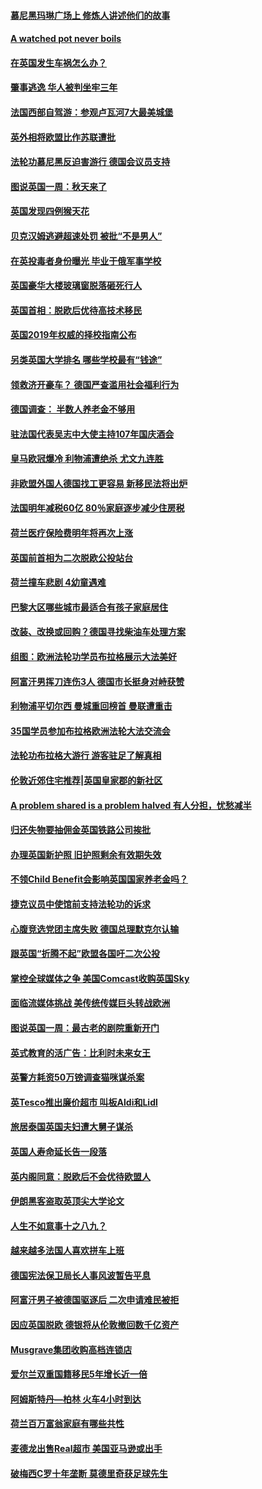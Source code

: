 #### [慕尼黑玛琳广场上 修炼人讲述他们的故事](../pages/nsc974/n10762990.md?t=10062126) 

#### [A watched pot never boils](../pages/nsc974/n10763822.md?t=10062126) 

#### [在英国发生车祸怎么办？](../pages/nsc974/n10763811.md?t=10062126) 

#### [肇事逃逸 华人被判坐牢三年](../pages/nsc974/n10763799.md?t=10062126) 

#### [法国西部自驾游：参观卢瓦河7大最美城堡](../pages/nsc974/n10760218.md?t=10062126) 

#### [英外相将欧盟比作苏联遭批](../pages/nsc974/n10761274.md?t=10062126) 

#### [法轮功慕尼黑反迫害游行 德国会议员支持](../pages/nsc974/n10760664.md?t=10062126) 

#### [图说英国一周：秋天来了](../pages/nsc974/n10761380.md?t=10062126) 

#### [英国发现四例猴天花](../pages/nsc974/n10761362.md?t=10062126) 

#### [贝克汉姆逃避超速处罚 被批“不是男人”](../pages/nsc974/n10761349.md?t=10062126) 

#### [在英投毒者身份曝光 毕业于俄军事学校](../pages/nsc974/n10761338.md?t=10062126) 

#### [英国豪华大楼玻璃窗脱落砸死行人](../pages/nsc974/n10761334.md?t=10062126) 

#### [英国首相：脱欧后优待高技术移民](../pages/nsc974/n10761323.md?t=10062126) 

#### [英国2019年权威的择校指南公布](../pages/nsc974/n10761253.md?t=10062126) 

#### [另类英国大学排名 哪些学校最有“钱途”](../pages/nsc974/n10760972.md?t=10062126) 

#### [领救济开豪车？ 德国严查滥用社会福利行为](../pages/nsc974/n10760730.md?t=10062126) 

#### [德国调查：  半数人养老金不够用](../pages/nsc974/n10760552.md?t=10062126) 

#### [驻法国代表吴志中大使主持107年国庆酒会](../pages/nsc974/n10760458.md?t=10062126) 

#### [皇马欧冠爆冷 利物浦遭绝杀 尤文九连胜](../pages/nsc974/n10759476.md?t=10062126) 

#### [非欧盟外国人德国找工更容易 新移民法将出炉](../pages/nsc974/n10758904.md?t=10062126) 

#### [法国明年减税60亿 80％家庭逐步减少住房税](../pages/nsc974/n10758112.md?t=10062126) 

#### [荷兰医疗保险费明年将再次上涨](../pages/nsc974/n10758614.md?t=10062126) 

#### [英国前首相为二次脱欧公投站台](../pages/nsc974/n10756382.md?t=10062126) 

#### [荷兰撞车悲剧 4幼童遇难](../pages/nsc974/n10758529.md?t=10062126) 

#### [巴黎大区哪些城市最适合有孩子家庭居住](../pages/nsc974/n10758451.md?t=10062126) 

#### [改装、改换或回购？德国寻找柴油车处理方案](../pages/nsc974/n10755781.md?t=10062126) 

#### [组图：欧洲法轮功学员布拉格展示大法美好](../pages/nsc974/n10756084.md?t=10062126) 

#### [阿富汗男挥刀连伤3人 德国市长挺身对峙获赞](../pages/nsc974/n10755624.md?t=10062126) 

#### [利物浦平切尔西 曼城重回榜首 曼联遭重击](../pages/nsc974/n10752442.md?t=10062126) 

#### [35国学员参加布拉格欧洲法轮大法交流会](../pages/nsc974/n10751371.md?t=10062126) 

#### [法轮功布拉格大游行 游客驻足了解真相](../pages/nsc974/n10749360.md?t=10062126) 

#### [伦敦近郊住宅推荐|英国皇家郡的新社区](../pages/nsc974/n10748402.md?t=10062126) 

#### [A problem shared is a problem halved 有人分担，忧愁减半](../pages/nsc974/n10748007.md?t=10062126) 

#### [归还失物要抽佣金英国铁路公司挨批](../pages/nsc974/n10747998.md?t=10062126) 

#### [办理英国新护照 旧护照剩余有效期失效](../pages/nsc974/n10747991.md?t=10062126) 

#### [不领Child Benefit会影响英国国家养老金吗？](../pages/nsc974/n10747977.md?t=10062126) 

#### [捷克议员中使馆前支持法轮功的诉求](../pages/nsc974/n10747691.md?t=10062126) 

#### [心腹竞选党团主席失败 德国总理默克尔认输](../pages/nsc974/n10746576.md?t=10062126) 

#### [跟英国“折腾不起”欧盟各国吁二次公投](../pages/nsc974/n10746245.md?t=10062126) 

#### [掌控全球媒体之争 美国Comcast收购英国Sky](../pages/nsc974/n10746184.md?t=10062126) 

#### [面临流媒体挑战 美传统传媒巨头转战欧洲](../pages/nsc974/n10746233.md?t=10062126) 

#### [图说英国一周：最古老的剧院重新开门](../pages/nsc974/n10746284.md?t=10062126) 

#### [英式教育的活广告：比利时未来女王](../pages/nsc974/n10746280.md?t=10062126) 

#### [英警方耗资50万镑调查猫咪谋杀案](../pages/nsc974/n10746272.md?t=10062126) 

#### [英Tesco推出廉价超市 叫板Aldi和Lidl](../pages/nsc974/n10746265.md?t=10062126) 

#### [旅居泰国英国夫妇遭大舅子谋杀](../pages/nsc974/n10746263.md?t=10062126) 

#### [英国人寿命延长告一段落](../pages/nsc974/n10746259.md?t=10062126) 

#### [英内阁同意：脱欧后不会优待欧盟人](../pages/nsc974/n10746255.md?t=10062126) 

#### [伊朗黑客盗取英顶尖大学论文](../pages/nsc974/n10746250.md?t=10062126) 

#### [人生不如意事十之八九？](../pages/nsc974/n10745399.md?t=10062126) 

#### [越来越多法国人喜欢拼车上班](../pages/nsc974/n10743007.md?t=10062126) 

#### [德国宪法保卫局长人事风波暂告平息](../pages/nsc974/n10742793.md?t=10062126) 

#### [阿富汗男子被德国驱逐后 二次申请难民被拒](../pages/nsc974/n10742927.md?t=10062126) 

#### [因应英国脱欧 德银将从伦敦撤回数千亿资产](../pages/nsc974/n10739653.md?t=10062126) 

#### [Musgrave集团收购高档连锁店](../pages/nsc974/n10740570.md?t=10062126) 

#### [爱尔兰双重国籍移民5年增长近一倍](../pages/nsc974/n10740498.md?t=10062126) 

#### [阿姆斯特丹—柏林 火车4小时到达](../pages/nsc974/n10740435.md?t=10062126) 

#### [荷兰百万富翁家庭有哪些共性](../pages/nsc974/n10740251.md?t=10062126) 

#### [麦德龙出售Real超市  美国亚马逊或出手](../pages/nsc974/n10739571.md?t=10062126) 

#### [破梅西C罗十年垄断 莫德里奇获足球先生](../pages/nsc974/n10738647.md?t=10062126) 

